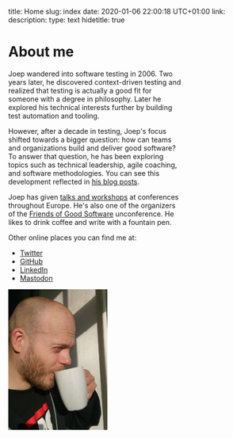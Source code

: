 title: Home
slug: index
date: 2020-01-06 22:00:18 UTC+01:00
link: 
description: 
type: text
hidetitle: true


<h1>About me</h1>

<div class="d-flex flex-wrap justify-content-between">
	<div style="max-width:70%" class="mr-5">
		<p>Joep wandered into software testing in 2006. Two years later, he discovered context-driven testing and realized that testing is actually a good fit for someone with a degree in philosophy. Later he explored his technical interests further by building test automation and tooling.</p>
		<p>However, after a decade in testing, Joep's focus shifted towards a bigger question: how can teams and organizations build and deliver good software? To answer that question, he has been exploring topics such as technical leadership, agile coaching, and software methodologies. You can see this development reflected in <a href="/blog/" target="_blank">his blog posts</a>.</p>
		<p>Joep has given <a href="/my-talks/" target="_blank">talks and workshops</a> at conferences throughout Europe. He's also one of the organizers of the <a href="https://frogsconf.nl/" target="_blank">Friends of Good Software</a> unconference. He likes to drink coffee and write with a fountain pen.</p>
		<p>Other online places you can find me at:</p>
		<ul>
			<li><a href="https://twitter.com/j19sch" target="_blank">Twitter</a></li>
			<li><a href="https://github.com/j19sch" target="_blank">GitHub</a></li>
			<li><a href="https://www.linkedin.com/in/joepschuurkes/" target="_blank">LinkedIn</a></li>
			<li><a href="https://chaos.social/@joeposaurus" target="_blank" rel="me">Mastodon</a></li>
		</ul>
	</div>
	<div style="max-width:200px">
		<img src="/images/joep-coffee.jpg" alt="Joep drinking coffee" style="margin-top:0px;" />
	</div>
</div>
